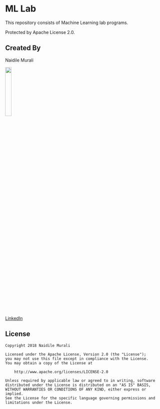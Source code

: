 # ML Lab
This repository consists of Machine Learning lab programs.

Protected by Apache License 2.0.

## Created By

Naidile Murali

<img src="https://github.com/Naidile.png" width="20%">

[LinkedIn](www.linkedin.com/in/naidile)

## License

    Copyright 2018 Naidile Murali

    Licensed under the Apache License, Version 2.0 (the "License");
    you may not use this file except in compliance with the License.
    You may obtain a copy of the License at

        http://www.apache.org/licenses/LICENSE-2.0

    Unless required by applicable law or agreed to in writing, software
    distributed under the License is distributed on an "AS IS" BASIS,
    WITHOUT WARRANTIES OR CONDITIONS OF ANY KIND, either express or implied.
    See the License for the specific language governing permissions and
    limitations under the License.
